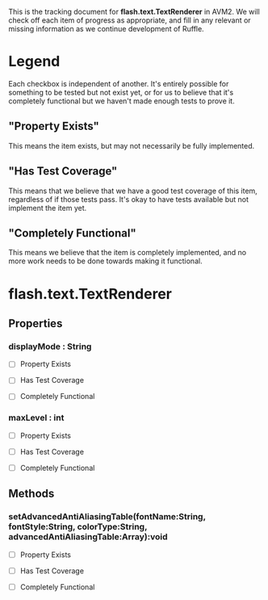 This is the tracking document for **flash.text.TextRenderer** in AVM2. We will check off each item of progress as appropriate, and fill in any relevant or missing information as we continue development of Ruffle.
# Legend

Each checkbox is independent of another. It's entirely possible for something to be tested but not exist yet, or for us to believe that it's completely functional but we haven't made enough tests to prove it.
## "Property Exists"

This means the item exists, but may not necessarily be fully implemented.
## "Has Test Coverage"

This means that we believe that we have a good test coverage of this item, regardless of if those tests pass. It's okay to have tests available but not implement the item yet.
## "Completely Functional"

This means we believe that the item is completely implemented, and no more work needs to be done towards making it functional.
# flash.text.TextRenderer
## Properties
### displayMode : String

* [ ] Property Exists

* [ ] Has Test Coverage

* [ ] Completely Functional


### maxLevel : int

* [ ] Property Exists

* [ ] Has Test Coverage

* [ ] Completely Functional


## Methods
### setAdvancedAntiAliasingTable(fontName:String, fontStyle:String, colorType:String, advancedAntiAliasingTable:Array):void

* [ ] Property Exists

* [ ] Has Test Coverage

* [ ] Completely Functional